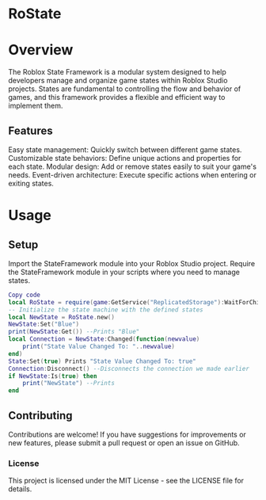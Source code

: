 # RoState

# Overview

The Roblox State Framework is a modular system designed to help developers manage and organize game states within Roblox Studio projects. States are fundamental to controlling the flow and behavior of games, and this framework provides a flexible and efficient way to implement them.

## Features

Easy state management: Quickly switch between different game states.
Customizable state behaviors: Define unique actions and properties for each state.
Modular design: Add or remove states easily to suit your game's needs.
Event-driven architecture: Execute specific actions when entering or exiting states.

# Usage

## Setup
Import the StateFramework module into your Roblox Studio project.
Require the StateFramework module in your scripts where you need to manage states.
```lua
Copy code
local RoState = require(game:GetService("ReplicatedStorage"):WaitForChild("RoState"))
-- Initialize the state machine with the defined states
local NewState = RoState.new()
NewState:Set("Blue")
print(NewState:Get()) --Prints "Blue"
local Connection = NewState:Changed(function(newvalue)
    print("State Value Changed To: "..newvalue)
end)
State:Set(true) Prints "State Value Changed To: true"
Connection:Disconnect() --Disconnects the connection we made earlier
if NewState:Is(true) then
    print("NewState") --Prints
end


```
## Contributing


Contributions are welcome! If you have suggestions for improvements or new features, please submit a pull request or open an issue on GitHub.

### License

This project is licensed under the MIT License - see the LICENSE file for details.


